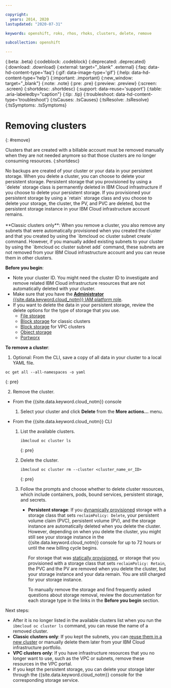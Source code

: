 ```yaml
---

copyright:
  years: 2014, 2020
lastupdated: "2020-07-31"

keywords: openshift, roks, rhos, rhoks, clusters, delete, remove

subcollection: openshift

---
```


{:beta: .beta}
{:codeblock: .codeblock}
{:deprecated: .deprecated}
{:download: .download}
{:external: target="_blank" .external}
{:faq: data-hd-content-type='faq'}
{:gif: data-image-type='gif'}
{:help: data-hd-content-type='help'}
{:important: .important}
{:new_window: target="_blank"}
{:note: .note}
{:pre: .pre}
{:preview: .preview}
{:screen: .screen}
{:shortdesc: .shortdesc}
{:support: data-reuse='support'}
{:table: .aria-labeledby="caption"}
{:tip: .tip}
{:troubleshoot: data-hd-content-type='troubleshoot'}
{:tsCauses: .tsCauses}
{:tsResolve: .tsResolve}
{:tsSymptoms: .tsSymptoms}


# Removing clusters
{: #remove}

Clusters that are created with a billable account must be removed manually when they are not needed anymore so that those clusters are no longer consuming resources.
{:shortdesc}

<p class="important">
No backups are created of your cluster or your data in your persistent storage. When you delete a cluster, you can choose to delete your persistent storage. Persistent storage that you provisioned by using a `delete` storage class is permanently deleted in IBM Cloud infrastructure if you choose to delete your persistent storage. If you provisioned your persistent storage by using a `retain` storage class and you choose to delete your storage, the cluster, the PV, and PVC are deleted, but the persistent storage instance in your IBM Cloud infrastructure account remains.</br>
</br>**Classic clusters only**: When you remove a cluster, you also remove any subnets that were automatically provisioned when you created the cluster and that you created by using the `ibmcloud oc cluster subnet create` command. However, if you manually added existing subnets to your cluster by using the `ibmcloud oc cluster subnet add` command, these subnets are not removed from your IBM Cloud infrastructure account and you can reuse them in other clusters.</p>

**Before you begin**:
* Note your cluster ID. You might need the cluster ID to investigate and remove related IBM Cloud infrastructure resources that are not automatically deleted with your cluster. 
* Make sure that you have the [**Administrator** {{site.data.keyword.cloud_notm}} IAM platform role](/docs/openshift?topic=openshift-users#platform).
* If you want to delete the data in your persistent storage, review the delete options for the type of storage that you use.
  * [File storage](/docs/containers?topic=containers-file_storage#storage_delete_options)
  * [Block storage](/docs/containers?topic=containers-block_storage#cleanup) for classic clusters
  * [Block storage](/docs/containers?topic=containers-vpc-block#cleanup) for VPC clusters
  * [Object storage](/docs/cloud-object-storage?topic=cloud-object-storage-deleting-multiple-objects-patterns)
  * [Portworx](/docs/openshift?topic=openshift-portworx#portworx_cleanup)

**To remove a cluster**:
 
1. Optional: From the CLI, save a copy of all data in your cluster to a local YAML file.
  ```
  oc get all --all-namespaces -o yaml
  ```
  {: pre}

2. Remove the cluster.
  - From the {{site.data.keyword.cloud_notm}} console
    1.  Select your cluster and click **Delete** from the **More actions...** menu.

  - From the {{site.data.keyword.cloud_notm}} CLI
    1.  List the available clusters.

        ```
        ibmcloud oc cluster ls
        ```
        {: pre}

    2.  Delete the cluster.

        ```
        ibmcloud oc cluster rm --cluster <cluster_name_or_ID>
        ```
        {: pre}

    3.  Follow the prompts and choose whether to delete cluster resources, which include containers, pods, bound services, persistent storage, and secrets.
        - **Persistent storage**: If you [dynamically provisioned](/docs/openshift?topic=openshift-kube_concepts#dynamic_provisioning) storage with a storage class that sets `reclaimPolicy: Delete`, your persistent volume claim (PVC), persistent volume (PV), and the storage instance are automatically deleted when you delete the cluster. However, depending on when you delete the cluster, you might still see your storage instance in the {{site.data.keyword.cloud_notm}} console for up to 72 hours or until the new billing cycle begins. 
      
          For storage that was [statically provisioned](/docs/openshift?topic=openshift-kube_concepts#static_provisioning), or storage that you provisioned with a storage class that sets `reclaimPolicy: Retain`, the PVC and the PV are removed when you delete the cluster, but your storage instance and your data remain. You are still charged for your storage instance. 
      
          To manually remove the storage and find frequently asked questions about storage removal, review the documentation for each storage type in the links in the **Before you begin** section. 

Next steps:
- After it is no longer listed in the available clusters list when you run the `ibmcloud oc cluster ls` command, you can reuse the name of a removed cluster.
- **Classic clusters only**: If you kept the subnets, you can [reuse them in a new cluster](/docs/openshift?topic=openshift-subnets#subnets_custom) or manually delete them later from your IBM Cloud infrastructure portfolio.
- **VPC clusters only**: If you have infrastructure resources that you no longer want to use, such as the VPC or subnets, remove these resources in the VPC portal.
- If you kept the persistent storage, you can delete your storage later through the {{site.data.keyword.cloud_notm}} console for the corresponding storage service.



